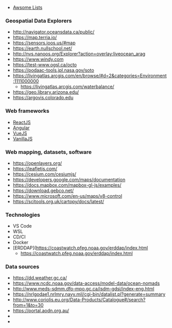 - [Awsome Lists](https://github.com/topics/awesome)

### Geospatial Data Explorers
- http://navigator.oceansdata.ca/public/
- https://map.terria.io/
- https://sensors.ioos.us/#map
- https://earth.nullschool.net/
- http://nvs.nanoos.org/Explorer?action=overlay:liveocean_arag
- https://www.windy.com
- https://test-www.ogsl.ca/octo
- https://podaac-tools.jpl.nasa.gov/soto
- https://livingatlas.arcgis.com/en/browse/#d=2&categories=Environment:1111000000
  - https://livingatlas.arcgis.com/waterbalance/
- https://geo.library.arizona.edu/
- https://argovis.colorado.edu

### Web frameworks
- [ReactJS](https://reactjs.org/)
- [Angular](https://angular.io/)
- [VueJS](https://vuejs.org/v2/guide/)
- [VanillaJS](http://vanilla-js.com/)

### Web mapping, datasets, software
- https://openlayers.org/
- https://leafletjs.com/
- https://cesium.com/cesiumjs/
- https://developers.google.com/maps/documentation
- https://docs.mapbox.com/mapbox-gl-js/examples/
- https://download.gebco.net/
- https://www.microsoft.com/en-us/maps/v8-control
- https://scitools.org.uk/cartopy/docs/latest/

### Technologies
- VS Code
- WSL
- CD/CI
- Docker
- [ERDDAP](https://coastwatch.pfeg.noaa.gov/erddap/index.html
  - https://coastwatch.pfeg.noaa.gov/erddap/index.html

### Data sources
- https://dd.weather.gc.ca/
- https://www.ncdc.noaa.gov/data-access/model-data/ocean-nomads
- http://www.meds-sdmm.dfo-mpo.gc.ca/isdm-gdsi/index-eng.html
- https://nrlgodae1.nrlmry.navy.mil/cgi-bin/datalist.pl?generate=summary
- http://www.coriolis.eu.org/Data-Products/Catalogue#/search?from=1&to=30
- https://portal.aodn.org.au/
- 
- 
